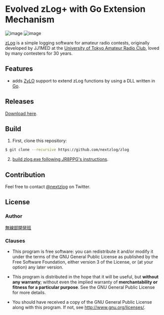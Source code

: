 Evolved zLog+ with Go Extension Mechanism
====

![image](https://img.shields.io/badge/Delphi-10.4-red.svg)
![image](https://img.shields.io/badge/license-GPL3-darkblue.svg)

[zLog](http://zlog.org) is a simple logging software for amateur radio contests, originally developed by JJ1MED at the [University of Tokyo Amateur Radio Club](http://ja1zlo.u-tokyo.org), loved by many contesters for 30 years.

## Features

- adds [ZyLO](https://github.com/nextzlog/zylo) support to extend zLog functions by using a DLL written in [Go](https://golang.org).

## Releases

[Download here](https://github.com/nextzlog/zlog/releases).

## Build

1. First, clone this repository:

```sh
$ git clone --recursive https://github.com/nextzlog/zlog
```

2. [build zlog.exe following JR8PPG's instructions](https://github.com/jr8ppg/zLog).

## Contribution

Feel free to contact [@nextzlog](https://twitter.com/nextzlog) on Twitter.

## License

### Author

[無線部開発班](https://pafelog.net)

### Clauses

- This program is free software: you can redistribute it and/or modify it under the terms of the GNU General Public License as published by the Free Software Foundation, either version 3 of the License, or (at your option) any later version.

- This program is distributed in the hope that it will be useful, but **without any warranty**; without even the implied warranty of **merchantability or fitness for a particular purpose**.
See the GNU General Public License for more details.

- You should have received a copy of the GNU General Public License along with this program.
If not, see <http://www.gnu.org/licenses/>.
